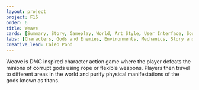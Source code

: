 ```yaml
---
layout: project
project: F16
order: 6
title: Weave
cards: [Summary, Story, Gameplay, World, Art Style, User Interface, Sound]
tabs: [Characters, Gods and Enemies, Environments, Mechanics, Story and Lore, Misc]
creative_lead: Caleb Pond
---
```

Weave is DMC inspired character action game where the player defeats the minions of corrupt gods using rope or flexible weapons. Players then travel to different areas in the world and purify physical manifestations of the gods known as titans.
